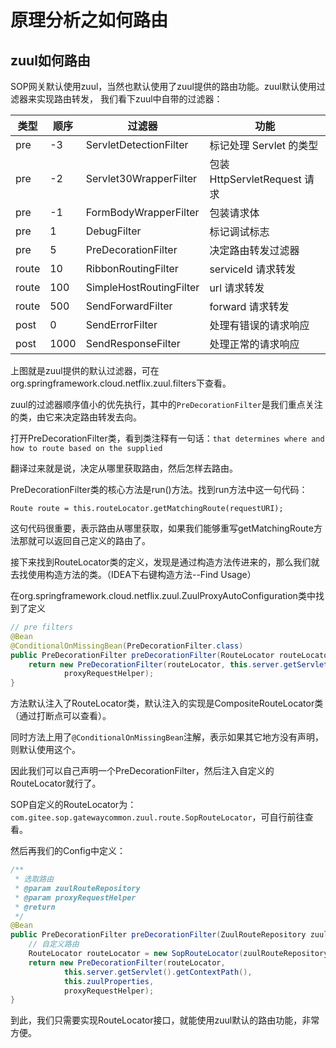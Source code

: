# 原理分析之如何路由

## zuul如何路由

SOP网关默认使用zuul，当然也默认使用了zuul提供的路由功能。zuul默认使用过滤器来实现路由转发，
我们看下zuul中自带的过滤器：

| 类型 | 顺序 | 过滤器               | 功能                       |
| ----- | ---- | ----------------------- | ---------------------------- |
| pre   | -3   | ServletDetectionFilter  | 标记处理 Servlet 的类型 |
| pre   | -2   | Servlet30WrapperFilter  | 包装 HttpServletRequest 请求 |
| pre   | -1   | FormBodyWrapperFilter   | 包装请求体              |
| pre | 1    | DebugFilter             | 标记调试标志           |
| pre | 5    | PreDecorationFilter     | 决定路由转发过滤器 |
| route | 10   | RibbonRoutingFilter     | serviceId 请求转发       |
| route | 100  | SimpleHostRoutingFilter | url 请求转发             |
| route | 500  | SendForwardFilter       | forward 请求转发         |
| post  | 0    | SendErrorFilter         | 处理有错误的请求响应 |
| post  | 1000 | SendResponseFilter      | 处理正常的请求响应  |

上图就是zuul提供的默认过滤器，可在org.springframework.cloud.netflix.zuul.filters下查看。

zuul的过滤器顺序值小的优先执行，其中的`PreDecorationFilter`是我们重点关注的类，由它来决定路由转发去向。

打开PreDecorationFilter类，看到类注释有一句话：`that determines where and how to route based on the supplied`

翻译过来就是说，决定从哪里获取路由，然后怎样去路由。

PreDecorationFilter类的核心方法是run()方法。找到run方法中这一句代码：

`Route route = this.routeLocator.getMatchingRoute(requestURI);`

这句代码很重要，表示路由从哪里获取，如果我们能够重写getMatchingRoute方法那就可以返回自己定义的路由了。

接下来找到RouteLocator类的定义，发现是通过构造方法传进来的，那么我们就去找使用构造方法的类。（IDEA下右键构造方法--Find Usage）

在org.springframework.cloud.netflix.zuul.ZuulProxyAutoConfiguration类中找到了定义

```java
// pre filters
@Bean
@ConditionalOnMissingBean(PreDecorationFilter.class)
public PreDecorationFilter preDecorationFilter(RouteLocator routeLocator, ProxyRequestHelper proxyRequestHelper) {
    return new PreDecorationFilter(routeLocator, this.server.getServlet().getContextPath(), this.zuulProperties,
            proxyRequestHelper);
}
```

方法默认注入了RouteLocator类，默认注入的实现是CompositeRouteLocator类（通过打断点可以查看）。

同时方法上用了`@ConditionalOnMissingBean`注解，表示如果其它地方没有声明，则默认使用这个。

因此我们可以自己声明一个PreDecorationFilter，然后注入自定义的RouteLocator就行了。

SOP自定义的RouteLocator为：`com.gitee.sop.gatewaycommon.zuul.route.SopRouteLocator`，可自行前往查看。

然后再我们的Config中定义：

```java
/**
 * 选取路由
 * @param zuulRouteRepository
 * @param proxyRequestHelper
 * @return
 */
@Bean
public PreDecorationFilter preDecorationFilter(ZuulRouteRepository zuulRouteRepository, ProxyRequestHelper proxyRequestHelper) {
    // 自定义路由
    RouteLocator routeLocator = new SopRouteLocator(zuulRouteRepository);
    return new PreDecorationFilter(routeLocator,
            this.server.getServlet().getContextPath(),
            this.zuulProperties,
            proxyRequestHelper);
}
```

到此，我们只需要实现RouteLocator接口，就能使用zuul默认的路由功能，非常方便。

